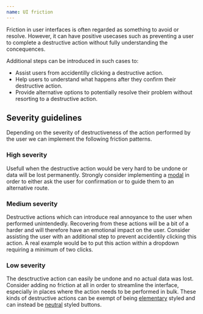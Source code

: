 ```yaml
---
name: UI friction
---
```


Friction in user interfaces is often regarded as something to avoid or resolve. However, it can have positive usecases such as preventing a user to complete a destructive action without fully understanding the concequences.

Additional steps can be introduced in such cases to:

* Assist users from accidentilly clicking a destructive action.
* Help users to understand what happens after they confirm their destructive action.
* Provide alternative options to potentially resolve their problem without resorting to a destructive action.

## Severity guidelines

Depending on the severity of destructiveness of the action performed by the user we can implement the following friction patterns.

### High severity

Usefull when the destructive action would be very hard to be undone or data will be lost permanently. Strongly consider implementing a [modal](/components/modals) in order to either ask the user for confirmation or to guide them to an alternative route.

### Medium severity

Destructive actions which can introduce real annoyance to the user when performed unintendedly. Recovering from these actions will be a bit of a harder and will therefore have an emotional impact on the user. Consider assisting the user with an additional step to prevent accidentily clicking this action. A real example would be to put this action within a dropdown requiring a minimum of two clicks.

### Low severity

The desctructive action can easily be undone and no actual data was lost. Consider adding no friction at all in order to streamline the interface, especially in places where the action needs to be performed in bulk. These kinds of destructive actions can be exempt of being [elementary](/components/buttons/#elementary) styled and can instead be [neutral](/components/buttons/#neutral) styled buttons.